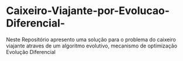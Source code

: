 # Caixeiro-Viajante-por-Evolucao-Diferencial-
Neste Repositório apresento uma solução para o problema do caixeiro viajante atraves de um algoritmo evolutivo, mecanismo de optimização Evolução Diferencial
